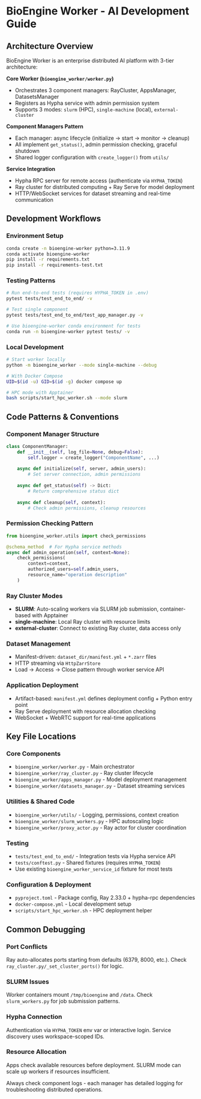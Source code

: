# BioEngine Worker - AI Development Guide

## Architecture Overview

BioEngine Worker is an enterprise distributed AI platform with 3-tier architecture:

**Core Worker (`bioengine_worker/worker.py`)**
- Orchestrates 3 component managers: RayCluster, AppsManager, DatasetsManager  
- Registers as Hypha service with admin permission system
- Supports 3 modes: `slurm` (HPC), `single-machine` (local), `external-cluster`

**Component Managers Pattern**
- Each manager: async lifecycle (initialize → start → monitor → cleanup)
- All implement `get_status()`, admin permission checking, graceful shutdown
- Shared logger configuration with `create_logger()` from `utils/`

**Service Integration**
- Hypha RPC server for remote access (authenticate via `HYPHA_TOKEN`)
- Ray cluster for distributed computing + Ray Serve for model deployment
- HTTP/WebSocket services for dataset streaming and real-time communication

## Development Workflows

### Environment Setup
```bash
conda create -n bioengine-worker python=3.11.9
conda activate bioengine-worker
pip install -r requirements.txt
pip install -r requirements-test.txt
```

### Testing Patterns
```bash
# Run end-to-end tests (requires HYPHA_TOKEN in .env)
pytest tests/test_end_to_end/ -v

# Test single component
pytest tests/test_end_to_end/test_app_manager.py -v

# Use bioengine-worker conda environment for tests
conda run -n bioengine-worker pytest tests/ -v
```

### Local Development
```bash
# Start worker locally
python -m bioengine_worker --mode single-machine --debug

# With Docker Compose
UID=$(id -u) GID=$(id -g) docker compose up

# HPC mode with Apptainer
bash scripts/start_hpc_worker.sh --mode slurm
```

## Code Patterns & Conventions

### Component Manager Structure
```python
class ComponentManager:
    def __init__(self, log_file=None, debug=False):
        self.logger = create_logger("ComponentName", ...)
        
    async def initialize(self, server, admin_users):
        # Set server connection, admin permissions
        
    async def get_status(self) -> Dict:
        # Return comprehensive status dict
        
    async def cleanup(self, context):
        # Check admin permissions, cleanup resources
```

### Permission Checking Pattern
```python
from bioengine_worker.utils import check_permissions

@schema_method  # For Hypha service methods
async def admin_operation(self, context=None):
    check_permissions(
        context=context,
        authorized_users=self.admin_users,
        resource_name="operation description"
    )
```

### Ray Cluster Modes
- **SLURM**: Auto-scaling workers via SLURM job submission, container-based with Apptainer
- **single-machine**: Local Ray cluster with resource limits  
- **external-cluster**: Connect to existing Ray cluster, data access only

### Dataset Management
- Manifest-driven: `dataset_dir/manifest.yml` + `*.zarr` files
- HTTP streaming via `HttpZarrStore` 
- Load → Access → Close pattern through worker service API

### Application Deployment  
- Artifact-based: `manifest.yml` defines deployment config + Python entry point
- Ray Serve deployment with resource allocation checking
- WebSocket + WebRTC support for real-time applications

## Key File Locations

### Core Components
- `bioengine_worker/worker.py` - Main orchestrator
- `bioengine_worker/ray_cluster.py` - Ray cluster lifecycle  
- `bioengine_worker/apps_manager.py` - Model deployment management
- `bioengine_worker/datasets_manager.py` - Dataset streaming services

### Utilities & Shared Code
- `bioengine_worker/utils/` - Logging, permissions, context creation
- `bioengine_worker/slurm_workers.py` - HPC autoscaling logic
- `bioengine_worker/proxy_actor.py` - Ray actor for cluster coordination

### Testing
- `tests/test_end_to_end/` - Integration tests via Hypha service API
- `tests/conftest.py` - Shared fixtures (requires `HYPHA_TOKEN`)
- Use existing `bioengine_worker_service_id` fixture for most tests

### Configuration & Deployment
- `pyproject.toml` - Package config, Ray 2.33.0 + hypha-rpc dependencies
- `docker-compose.yml` - Local development setup
- `scripts/start_hpc_worker.sh` - HPC deployment helper

## Common Debugging

### Port Conflicts
Ray auto-allocates ports starting from defaults (6379, 8000, etc.). Check `ray_cluster.py/_set_cluster_ports()` for logic.

### SLURM Issues  
Worker containers mount `/tmp/bioengine` and `/data`. Check `slurm_workers.py` for job submission patterns.

### Hypha Connection
Authentication via `HYPHA_TOKEN` env var or interactive login. Service discovery uses workspace-scoped IDs.

### Resource Allocation
Apps check available resources before deployment. SLURM mode can scale up workers if resources insufficient.

Always check component logs - each manager has detailed logging for troubleshooting distributed operations.
